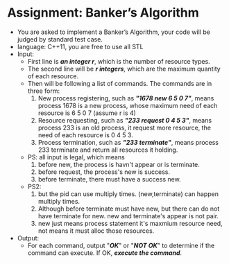 # Assignment: Banker’s Algorithm

+ You are asked to implement a Banker’s Algorithm, your code will be judged by standard test case.
+ language: C++11, you are free to use all STL
+ Input:
    + First line is ***an integer r***, which is the number of resource types.
    + The second line will be ***r integers***, which are the maximum quantity of each resource.
    + Then will be following a list of commands. The commands are in three form:
        1. New process registering, such as ***"1678 new 6 5 0 7"***, means process 1678 is a new process, whose maximum need of each resource is 6 5 0 7 (assume r is 4)
        2. Resource requesting, such as ***"233 request 0 4 5 3"***, means process 233 is an old process, it request more resource, the need of each resource is 0 4 5 3.
        3. Process termination, such as ***"233 terminate"***, means process 233 terminate and return all resources it holding.
    + PS: all input is legal, which means
        1. before new, the process is havn't appear or is terminate.
        2. before request, the process's new is success.
        3. before terminate, there must have a success new.
    + PS2:
        1. but the pid can use multiply times. (new,terminate) can happen multiply times.
        2. Although before terminate must have new, but there can do not have terminate for new. new and terminate's appear is not pair.
        3. new just means process statement it's maxmium resource need, not means it must alloc those resources.
+ Output:
    + For each command, output "***OK***" or "***NOT OK***" to determine if the command can execute. If OK, ***execute the command***.
